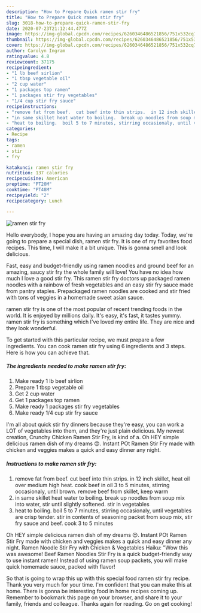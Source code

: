 ```yaml
---
description: "How to Prepare Quick ramen stir fry"
title: "How to Prepare Quick ramen stir fry"
slug: 3018-how-to-prepare-quick-ramen-stir-fry
date: 2020-07-23T21:12:44.477Z
image: https://img-global.cpcdn.com/recipes/6260346486521856/751x532cq70/ramen-stir-fry-recipe-main-photo.jpg
thumbnail: https://img-global.cpcdn.com/recipes/6260346486521856/751x532cq70/ramen-stir-fry-recipe-main-photo.jpg
cover: https://img-global.cpcdn.com/recipes/6260346486521856/751x532cq70/ramen-stir-fry-recipe-main-photo.jpg
author: Carolyn Ingram
ratingvalue: 4.8
reviewcount: 37175
recipeingredient:
- "1 lb beef sirlion"
- "1 tbsp vegetable oil"
- "2 cup water"
- "1 packages top ramen"
- "1 packages stir fry vegetables"
- "1/4 cup stir fry sauce"
recipeinstructions:
- "remove fat from beef.  cut beef into thin strips.  in 12 inch skillet, heat oil over medium high heat.  cook beef in oil 3 to 5 minutes, stirring occasionaly, until brown.  remove beef from skillet, keep warm"
- "in same skillet heat water to boiling.  break up noodles from soup mix into water, stir until slightly softened.  stir in vegetables"
- "heat to boiling.  boil 5 to 7 minutes, stirring occasionaly, until vegetables are crisp tender.  stir in contents of seasoning packet from soup mix, stir fry sauce and beef.  cook 3 to 5 minutes"
categories:
- Recipe
tags:
- ramen
- stir
- fry

katakunci: ramen stir fry 
nutrition: 137 calories
recipecuisine: American
preptime: "PT20M"
cooktime: "PT48M"
recipeyield: "2"
recipecategory: Lunch

---
```



![ramen stir fry](https://img-global.cpcdn.com/recipes/6260346486521856/751x532cq70/ramen-stir-fry-recipe-main-photo.jpg)

Hello everybody, I hope you are having an amazing day today. Today, we're going to prepare a special dish, ramen stir fry. It is one of my favorites food recipes. This time, I will make it a bit unique. This is gonna smell and look delicious.

Fast, easy and budget-friendly using ramen noodles and ground beef for an amazing, saucy stir fry the whole family will love! You have no idea how much I love a good stir fry. This ramen stir fry doctors up packaged ramen noodles with a rainbow of fresh vegetables and an easy stir fry sauce made from pantry staples. Prepackaged ramen noodles are cooked and stir fried with tons of veggies in a homemade sweet asian sauce.

ramen stir fry is one of the most popular of recent trending foods in the world. It is enjoyed by millions daily. It's easy, it's fast, it tastes yummy. ramen stir fry is something which I've loved my entire life. They are nice and they look wonderful.


To get started with this particular recipe, we must prepare a few ingredients. You can cook ramen stir fry using 6 ingredients and 3 steps. Here is how you can achieve that.

<!--inarticleads1-->

##### The ingredients needed to make ramen stir fry:

1. Make ready 1 lb beef sirlion
1. Prepare 1 tbsp vegetable oil
1. Get 2 cup water
1. Get 1 packages top ramen
1. Make ready 1 packages stir fry vegetables
1. Make ready 1/4 cup stir fry sauce


I&#39;m all about quick stir fry dinners because they&#39;re easy, you can work a LOT of vegetables into them, and they&#39;re just plain delicious. My newest creation, Crunchy Chicken Ramen Stir Fry, is kind of a. Oh HEY simple delicious ramen dish of my dreams 😍. Instant POt Ramen Stir Fry made with chicken and veggies makes a quick and easy dinner any night. 

<!--inarticleads2-->

##### Instructions to make ramen stir fry:

1. remove fat from beef.  cut beef into thin strips.  in 12 inch skillet, heat oil over medium high heat.  cook beef in oil 3 to 5 minutes, stirring occasionaly, until brown.  remove beef from skillet, keep warm
1. in same skillet heat water to boiling.  break up noodles from soup mix into water, stir until slightly softened.  stir in vegetables
1. heat to boiling.  boil 5 to 7 minutes, stirring occasionaly, until vegetables are crisp tender.  stir in contents of seasoning packet from soup mix, stir fry sauce and beef.  cook 3 to 5 minutes


Oh HEY simple delicious ramen dish of my dreams 😍. Instant POt Ramen Stir Fry made with chicken and veggies makes a quick and easy dinner any night. Ramen Noodle Stir Fry with Chicken &amp; Vegetables Haiku: &#34;Wow this was awesome! Beef Ramen Noodles Stir Fry is a quick budget-friendly way to use instant ramen! Instead of using ramen soup packets, you will make quick homemade sauce, packed with flavor! 

So that is going to wrap this up with this special food ramen stir fry recipe. Thank you very much for your time. I'm confident that you can make this at home. There is gonna be interesting food in home recipes coming up. Remember to bookmark this page on your browser, and share it to your family, friends and colleague. Thanks again for reading. Go on get cooking!

